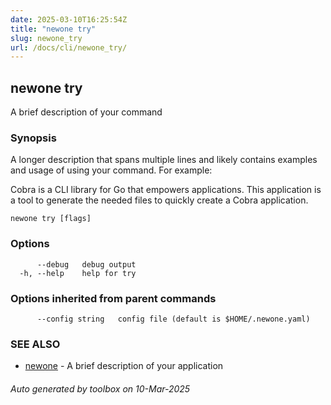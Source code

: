 ```yaml
---
date: 2025-03-10T16:25:54Z
title: "newone try"
slug: newone_try
url: /docs/cli/newone_try/
---
```

## newone try

A brief description of your command

### Synopsis

A longer description that spans multiple lines and likely contains examples
and usage of using your command. For example:

Cobra is a CLI library for Go that empowers applications.
This application is a tool to generate the needed files
to quickly create a Cobra application.

```
newone try [flags]
```

### Options

```
      --debug   debug output
  -h, --help    help for try
```

### Options inherited from parent commands

```
      --config string   config file (default is $HOME/.newone.yaml)
```

### SEE ALSO

* [newone](/docs/cli/newone/)	 - A brief description of your application

###### Auto generated by toolbox on 10-Mar-2025
